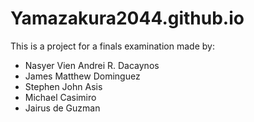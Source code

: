 # Yamazakura2044.github.io
  This is a project for a finals examination made by:
  - Nasyer Vien Andrei R. Dacaynos
  - James Matthew Dominguez
  - Stephen John Asis
  - Michael Casimiro
  - Jairus de Guzman
